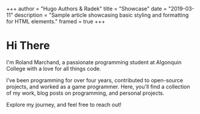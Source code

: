 +++
author = "Hugo Authors & Radek"
title = "Showcase"
date = "2019-03-11"
description = "Sample article showcasing basic styling and formatting for HTML elements."
framed = true
+++

# Hi There
I'm Roland Marchand, a passionate programming student at Algonquin College with a love for all things code.

I’ve been programming for over four years, contributed to open-source projects, and worked as a game programmer. Here, you'll find a collection of my work, blog posts on programming, and personal projects.

Explore my journey, and feel free to reach out!
